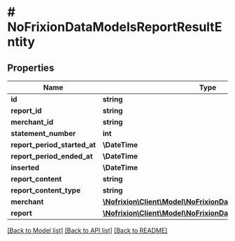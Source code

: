 # # NoFrixionDataModelsReportResultEntity

## Properties

Name | Type | Description | Notes
------------ | ------------- | ------------- | -------------
**id** | **string** |  | [optional]
**report_id** | **string** |  | [optional]
**merchant_id** | **string** |  | [optional]
**statement_number** | **int** |  | [optional]
**report_period_started_at** | **\DateTime** |  | [optional]
**report_period_ended_at** | **\DateTime** |  | [optional]
**inserted** | **\DateTime** |  | [optional]
**report_content** | **string** |  | [optional]
**report_content_type** | **string** |  | [optional]
**merchant** | [**\Nofrixion\Client\Model\NoFrixionDataModelsMerchantEntity**](NoFrixionDataModelsMerchantEntity.md) |  | [optional]
**report** | [**\Nofrixion\Client\Model\NoFrixionDataModelsReportEntity**](NoFrixionDataModelsReportEntity.md) |  | [optional]

[[Back to Model list]](../../README.md#models) [[Back to API list]](../../README.md#endpoints) [[Back to README]](../../README.md)
